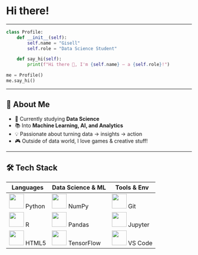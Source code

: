 # Hi there! 
---

```python
class Profile:
    def __init__(self):
        self.name = "Gisell"
        self.role = "Data Science Student"

    def say_hi(self):
        print(f"Hi there 👋, I'm {self.name} — a {self.role}!")

me = Profile()
me.say_hi()
```
---

## 🚀 About Me  
- 🔭 Currently studying **Data Science**  
- 📚 Into **Machine Learning, AI, and Analytics**  
- 💡 Passionate about turning data → insights → action  
- 🎮 Outside of data world, I love games & creative stuff!

---

## 🛠️ Tech Stack  

| Languages | Data Science & ML | Tools & Env |
|-----------|------------------|-------------|
| <img src="https://cdn.jsdelivr.net/gh/devicons/devicon/icons/python/python-original.svg" width="40"/> Python | <img src="https://cdn.jsdelivr.net/gh/devicons/devicon/icons/numpy/numpy-original.svg" width="40"/> NumPy | <img src="https://cdn.jsdelivr.net/gh/devicons/devicon/icons/git/git-original.svg" width="40"/> Git |
| <img src="https://cdn.jsdelivr.net/gh/devicons/devicon/icons/r/r-original.svg" width="40"/> R | <img src="https://cdn.jsdelivr.net/gh/devicons/devicon/icons/pandas/pandas-original.svg" width="40"/> Pandas | <img src="https://cdn.jsdelivr.net/gh/devicons/devicon/icons/jupyter/jupyter-original.svg" width="40"/> Jupyter |
| <img src="https://cdn.jsdelivr.net/gh/devicons/devicon/icons/html5/html5-original.svg" width="40"/> HTML5 | <img src="https://cdn.jsdelivr.net/gh/devicons/devicon/icons/tensorflow/tensorflow-original.svg" width="40"/> TensorFlow | <img src="https://cdn.jsdelivr.net/gh/devicons/devicon/icons/vscode/vscode-original.svg" width="40"/> VS Code |


